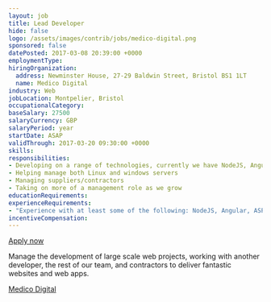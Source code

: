 ```yaml
---
layout: job
title: Lead Developer
hide: false
logo: /assets/images/contrib/jobs/medico-digital.png
sponsored: false
datePosted: 2017-03-08 20:39:00 +0000
employmentType:
hiringOrganization:
  address: Newminster House, 27-29 Baldwin Street, Bristol BS1 1LT
  name: Medico Digital
industry: Web
jobLocation: Montpelier, Bristol
occupationalCategory:
baseSalary: 27500
salaryCurrency: GBP
salaryPeriod: year
startDate: ASAP
validThrough: 2017-03-20 09:30:00 +0000
skills:
responsibilities:
- Developing on a range of technologies, currently we have NodeJS, Angular, ASP.NET and PHP projects running
- Helping manage both Linux and windows servers
- Managing suppliers/contractors
- Taking on more of a management role as we grow
educationRequirements:
experienceRequirements:
- "Experience with at least some of the following: NodeJS, Angular, ASP.NET and PHP, server management."
incentiveCompensation:
---
```


[Apply now](mailto:rich@medico.digital)

Manage the development of large scale web projects, working with another developer, the rest of our team, and contractors to deliver fantastic websites and web apps.

[Medico Digital](https://www.medicodigital.co.uk/)
